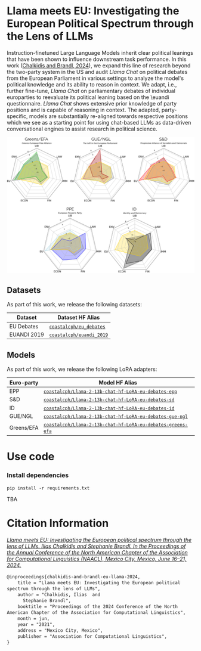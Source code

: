 # Llama meets EU: Investigating the European Political Spectrum through the Lens of LLMs

Instruction-finetuned Large Language Models inherit clear political leanings that have been shown to influence downstream task performance. In this work ([Chalkidis and Brandl, 2024](https://openreview.net/pdf?id=E-S6354vKNn)),  we expand this line of research beyond the two-party system in the US and audit *Llama Chat* on political debates from the European Parliament in various settings to analyze the model's political knowledge and its ability to reason in context. We adapt, i.e., further fine-tune, *Llama Chat*  on parliamentary debates of individual europarties to reevaluate its political leaning based on the \euandi questionnaire. *Llama Chat* shows extensive prior knowledge of party positions and is capable of reasoning in context. The adapted, party-specific, models are substantially re-aligned towards respective positions which we see as a starting point for using chat-based LLMs as data-driven conversational engines to assist research in political science.

![Radar Plots](https://raw.githubusercontent.com/coastalcph/eu-politics-llms/main/radars.png?token=GHSAT0AAAAAACMVBKPJAXR2VCPAGS3SVHNWZPYOCCA)

## Datasets

As part of this work, we release the following datasets:

| Dataset | Dataset HF Alias |
| ---------- | ----------- |
| EU Debates | [`coastalcph/eu_debates`](https://huggingface.co/datasets/coastalcph/eu_debates)
| EUANDI 2019 | [`coastalcph/euandi_2019`](https://huggingface.co/datasets/coastalcph/euandi_2019)

## Models

As part of this work, we release the following LoRA adapters:

| Euro-party | Model HF Alias |
| ---------- | ----------- |
| EPP | [`coastalcph/Llama-2-13b-chat-hf-LoRA-eu-debates-epp`](https://huggingface.co/coastalcph/Llama-2-13b-chat-hf-LoRA-eu-debates-epp)
| S&D | [`coastalcph/Llama-2-13b-chat-hf-LoRA-eu-debates-sd`](https://huggingface.co/coastalcph/Llama-2-13b-chat-hf-LoRA-eu-debates-sd)
| ID  | [`coastalcph/Llama-2-13b-chat-hf-LoRA-eu-debates-id`](https://huggingface.co/coastalcph/Llama-2-13b-chat-hf-LoRA-eu-debates-id)
| GUE/NGL | [`coastalcph/Llama-2-13b-chat-hf-LoRA-eu-debates-gue-ngl`](https://huggingface.co/coastalcph/Llama-2-13b-chat-hf-LoRA-eu-debates-gue-ngl)
| Greens/EFA | [`coastalcph/Llama-2-13b-chat-hf-LoRA-eu-debates-greens-efa`](https://huggingface.co/coastalcph/Llama-2-13b-chat-hf-LoRA-eu-debates-greens-efa)


# Use code

### Install dependencies

```shell
pip install -r requirements.txt
```

TBA


# Citation Information

*[Llama meets EU: Investigating the European political spectrum through the lens of LLMs. 
Ilias Chalkidis and Stephanie Brandl. 
In the Proceedings of the Annual Conference of the North American Chapter of the Association for Computational Linguistics (NAACL), 
Mexico City, Mexico, June 16–21, 2024.](https://openreview.net/pdf?id=E-S6354vKNn)*

```
@inproceedings{chalkidis-and-brandl-eu-llama-2024,
    title = "Llama meets EU: Investigating the European political spectrum through the lens of LLMs",
    author = "Chalkidis, Ilias  and
      Stephanie Brandl",
    booktitle = "Proceedings of the 2024 Conference of the North American Chapter of the Association for Computational Linguistics",
    month = jun,
    year = "2021",
    address = "Mexico City, Mexico",
    publisher = "Association for Computational Linguistics",
}

```
